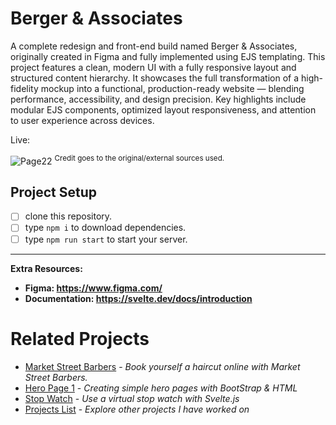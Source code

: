 # Berger & Associates

A complete redesign and front-end build named Berger & Associates, originally created in Figma and fully implemented using EJS templating. This project features a clean, modern UI with a fully responsive layout and structured content hierarchy. It showcases the full transformation of a high-fidelity mockup into a functional, production-ready website — blending performance, accessibility, and design precision. Key highlights include modular EJS components, optimized layout responsiveness, and attention to user experience across devices.

Live: 

![Page22](https://github.com/user-attachments/assets/dbf4982a-f105-49d9-ac23-78796c65b0cf)
<sup>Credit goes to the original/external sources used.</sup>


## Project Setup
- [ ] clone this repository.
- [ ] type `npm i` to download dependencies.
- [ ] type ``npm run start`` to start your server.

----

<b>Extra Resources:
- Figma: https://www.figma.com/
- Documentation: https://svelte.dev/docs/introduction
</b>

# Related Projects
- [Market Street Barbers](https://github.com/TylrPopcorn/Market-Street-Barbers) - _Book yourself a haircut online with Market Street Barbers._
- [Hero Page 1](https://github.com/TylrPopcorn/Hero-Page-1) - _Creating simple hero pages with BootStrap & HTML_
- [Stop Watch](https://github.com/TylrPopcorn/Stop-Watch) - *Use a virtual stop watch with Svelte.js*
- [Projects List](https://github.com/TylrPopcorn/Projects-List) - _Explore other projects I have worked on_
